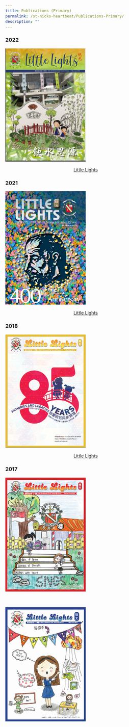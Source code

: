 ```yaml
---
title: Publications (Primary)
permalink: /st-nicks-heartbeat/Publications-Primary/
description: ""
---
```

### 2022

<img style="width: 50%;" src="/images/our%20Little%20Lights.png" />

<a href="https://online.fliphtml5.com/nlnnu/fqdq/">
<p style="text-align:center">Little Lights</p></a>

### 2021

<img style="width: 50%;" src="/images/Littlelights%20July%202021_00001.jpeg" />

<a href="insert pdf url link"><p style="text-align:center">Little Lights</p></a>

### 2018

<img style="width: 50%;" src="/images/Little%20Lights.png" />

<a href="insert pdf url link"><p style="text-align:center">Little Lights</p></a>

### 2017

<a href="insert pdf url link"><img style="width: 50%;" src="/images/oct2017littlelights.png" /></a>

<br>

<a href="insert pdf url link"><img style="width: 50%;" src="/images/may2017littlelights.png" /></a>